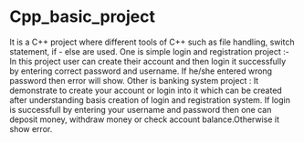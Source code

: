 # Cpp_basic_project
It is a C++ project  where different tools of C++ such as file handling, switch statement, if - else are used.
One is simple login and registration project :-
In this project user can create their account and then login it successfully by entering correct password and username. If he/she entered wrong password then error will show.
Other is banking system project :
It demonstrate to create your account or login into it which can be created after understanding basis creation of login and registration system.
If login is successfull by entering your username and password then one can deposit money, withdraw money or check account balance.Otherwise it show error.

